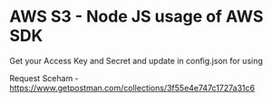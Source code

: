 # AWS S3 - Node JS usage of AWS SDK
Get your Access Key and Secret and update in config.json for using

Request Sceham - https://www.getpostman.com/collections/3f55e4e747c1727a31c6
